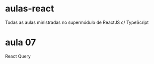 # aulas-react
 Todas as aulas ministradas no supermódulo de ReactJS c/ TypeScript

# aula 07
 React Query
